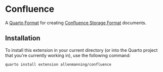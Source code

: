 # Confluence

A [Quarto Format](https://quarto.org/docs/extensions/formats.html) for creating [Confluence Storage Format](https://confluence.atlassian.com/doc/confluence-storage-format-790796544.html) documents.

## Installation

To install this extension in your current directory (or into the Quarto project that you're currently working in), use the following command:

``` bash
quarto install extension allenmanning/confluence
```



